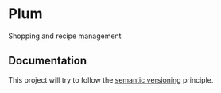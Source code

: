 # Plum

Shopping and recipe management

Documentation
------------

This project will try to follow the [semantic versioning][1] principle. 

[1]: http://semver.org
